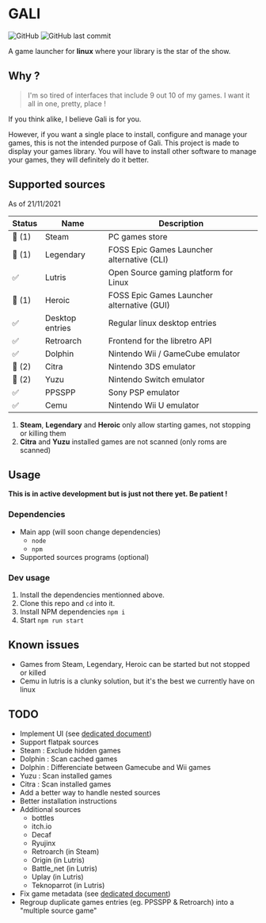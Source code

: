 # GALI

![GitHub](https://img.shields.io/github/license/GeoffreyCoulaud/gali?style=for-the-badge)
![GitHub last commit](https://img.shields.io/github/last-commit/GeoffreyCoulaud/gali?style=for-the-badge)

A game launcher for **linux** where your library is the star of the show.

## Why ?
> I'm so tired of interfaces that include 9 out 10 of my games. I want it all in one, pretty, place ! 

If you think alike, I believe Gali is for you. 

However, if you want a single place to install, configure and manage your games, 
this is not the intended purpose of Gali. This project is made to display your games library. 
You will have to install other software to manage your games, they will definitely do it better.

## Supported sources
As of 21/11/2021

Status | Name            | Description                                
------ |---------------- | ------------------------------------------
🔶 (1) | Steam           | PC games store                             
🔶 (1) | Legendary       | FOSS Epic Games Launcher alternative (CLI) 
✅     | Lutris          | Open Source gaming platform for Linux      
🔶 (1) | Heroic          | FOSS Epic Games Launcher alternative (GUI) 
✅     | Desktop entries | Regular linux desktop entries              
✅     | Retroarch       | Frontend for the libretro API              
✅     | Dolphin         | Nintendo Wii / GameCube emulator           
🔶 (2) | Citra           | Nintendo 3DS emulator                      
🔶 (2) | Yuzu            | Nintendo Switch emulator                   
✅     | PPSSPP          | Sony PSP emulator                          
✅     | Cemu            | Nintendo Wii U emulator                    

1. **Steam**, **Legendary** and **Heroic** only allow starting games, not stopping or killing them
2. **Citra** and **Yuzu** installed games are not scanned (only roms are scanned)

## Usage
**This is in active development but is just not there yet. Be patient !**

### Dependencies
* Main app (will soon change dependencies)
	* `node`
	* `npm`
* Supported sources programs (optional)

### Dev usage
1. Install the dependencies mentionned above.
2. Clone this repo and `cd` into it.  
3. Install NPM dependencies `npm i`
4. Start `npm run start`

## Known issues
* Games from Steam, Legendary, Heroic can be started but not stopped or killed
* Cemu in lutris is a clunky solution, but it's the best we currently have on linux

## TODO
* Implement UI (see [dedicated document](./resources/ui_design_process.md))
* Support flatpak sources
* Steam : Exclude hidden games
* Dolphin : Scan cached games
* Dolphin : Differenciate between Gamecube and Wii games
* Yuzu : Scan installed games
* Citra : Scan installed games
* Add a better way to handle nested sources
* Better installation instructions
* Additional sources
	* bottles
	* itch.io
	* Decaf
	* Ryujinx
	* Retroarch (in Steam)
	* Origin (in Lutris)
	* Battle_net (in Lutris)
	* Uplay (in Lutris)
	* Teknoparrot (in Lutris)
* Fix game metadata (see [dedicated document](./resources/fixing_game_metadata.md))
* Regroup duplicate games entries (eg. PPSSPP & Retroarch) into a "multiple source game"
